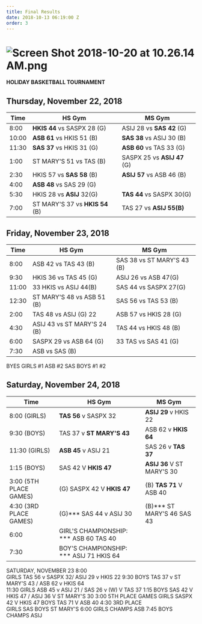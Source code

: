 ```yaml
---
title: Final Results
date: 2018-10-13 06:19:00 Z
order: 3
---
```


# ![Screen Shot 2018-10-20 at 10.26.14 AM.png](/uploads/Screen%20Shot%202018-10-20%20at%2010.26.14%20AM.png)
**HOLIDAY BASKETBALL TOURNAMENT**
## Thursday, November 22, 2018

| **Time** | **HS Gym** | **MS Gym** |
| ------------- | ------------- | ------------- |
| 8:00    | **HKIS 44** vs SASPX 28 (G)    |  ASIJ 28 vs **SAS 42** (G)    |
| 10:00   |  **ASB 61** vs HKIS 51 (B)    | **SAS 38** vs ASIJ 30 (B)    |
| 11:30    |  **SAS 37** vs HKIS 31 (G)   |  **ASB 60** vs TAS 33     (G)|
| 1:00    | ST MARY'S 51 vs TAS (B)    | SASPX 25 vs **ASIJ 47** (G)    |
| 2:30    | HKIS 57 vs **SAS 58** (B)    | **ASIJ 57** vs ASB 46 (B)    |
| 4:00    | **ASB 48** vs SAS  29 (G)    |             |
| 5:30    | HKIS 28 vs **ASIJ**  32(G)    | **TAS 44** vs SASPX 30(G)    |
| 7:00    | ST MARY'S 37 vs **HKIS 54** (B)    | TAS 27 vs **ASIJ 55(B)**    |

## Friday, November 23, 2018

| **Time** | **HS Gym** | **MS Gym** |
| ------------- | ------------- | ------------- |
| 8:00    | ASB 42  vs TAS 43 (B)    |  SAS 38 vs ST MARY'S 43 (B)    |
| 9:30   |  HKIS 36 vs TAS 45 (G)    | ASIJ 26 vs ASB 47(G)    |
| 11:00    |  33 HKIS  vs ASIJ 44(B)   |  SAS 44 vs SASPX 27(G)|
| 12:30    | ST MARY'S 48 vs ASB 51 (B)    | SAS 56 vs TAS 53 (B)    |
| 2:00    | TAS 48 vs ASIJ (G) 22  | ASB 57  vs HKIS 28 (G)    |
| 4:30    | ASIJ 43 vs ST MARY'S 24 (B)    | TAS 44 vs HKIS 48 (B) |
| 6:00    | SASPX 29 vs ASB 64 (G)    | 33 TAS vs SAS 41 (G)    |
| 7:30    | ASB vs SAS (B)    |             |

BYES
GIRLS   #1 ASB   #2  SAS
BOYS   #1      #2

## Saturday, November 24, 2018

| **Time** | **HS Gym** | **MS Gym** |
| ------------- | ------------- | ------------- |
| 8:00 (GIRLS)   | **TAS   56** v  SASPX 32    |  **ASIJ 29**  v   HKIS  22    |
| 9:30 (BOYS)   |  TAS 37   v   **ST MARY'S 43**    | ASB 62    v  **HKIS  64**    |
| 11:30 (GIRLS)   |  **ASB 45** v   ASIJ 21   | SAS 26 v **TAS 37** |
| 1:15  (BOYS)  | SAS 42  V  **HKIS 47**    | **ASIJ 36**   V  ST MARY'S 30    |
| 3:00 (5TH PLACE GAMES)    | (G) SASPX 42 V **HKIS  47**  | (B) **TAS 71** V  ASB  40    |
| 4:30  (3RD PLACE GAMES)  | (G)*** SAS 44 v ASIJ  30 | (B)*** ST MARY'S 46  SAS  43 |
| 6:00    | GIRL'S CHAMPIONSHIP: *** ASB 60  TAS  40   |
| 7:30    | BOY'S CHAMPIONSHIP: ***  ASIJ 71  HKIS  64  |

SATURDAY, NOVEMBER 23
8:00    
GIRLS    TAS   56 v  SASPX 32/    ASIJ 29  v   HKIS  22
9:30
BOYS    TAS 37   v   ST MARY'S 43  /     ASB 62    v  HKIS  64   
11:30
GIRLS     ASB 45 v   ASIJ 21  /    SAS 26 v (W) V TAS 37
1:15 
BOYS        SAS 42  V  HKIS 47  /  ASIJ 36   V  ST MARY'S 30
3:00    5TH PLACE GAMES 
GIRLS    SASPX 42 V   HKIS  47 
BOYS   TAS 71 V  ASB  40
4:30 3RD PLACE   
GIRLS   SAS
BOYS   ST MARY'S
6:00   GIRLS CHAMPS   ASB
7:45   BOYS CHAMPS    ASIJ  
    
    



